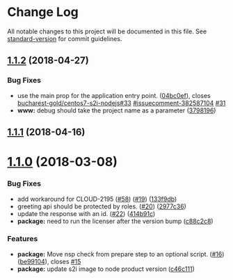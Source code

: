 # Change Log

All notable changes to this project will be documented in this file. See [standard-version](https://github.com/conventional-changelog/standard-version) for commit guidelines.

<a name="1.1.2"></a>
## [1.1.2](https://github.com/bucharest-gold/nodejs-rest-http-secured-redhat/compare/v1.1.1...v1.1.2) (2018-04-27)


### Bug Fixes

* use the main prop for the application entry point. ([04bc0ef](https://github.com/bucharest-gold/nodejs-rest-http-secured-redhat/commit/04bc0ef)), closes [bucharest-gold/centos7-s2i-nodejs#33](https://github.com/bucharest-gold/centos7-s2i-nodejs/issues/33) [#issuecomment-382587104](https://github.com/bucharest-gold/nodejs-rest-http-secured-redhat/issues/issuecomment-382587104) [#31](https://github.com/bucharest-gold/nodejs-rest-http-secured-redhat/issues/31)
* **www:** debug should take the project name as a parameter ([3798196](https://github.com/bucharest-gold/nodejs-rest-http-secured-redhat/commit/3798196))



<a name="1.1.1"></a>
## [1.1.1](https://github.com/bucharest-gold/nodejs-rest-http-secured-redhat/compare/v1.1.0...v1.1.1) (2018-04-16)



<a name="1.1.0"></a>
# [1.1.0](https://github.com/bucharest-gold/nodejs-rest-http-secured-redhat/compare/v1.0.1...v1.1.0) (2018-03-08)


### Bug Fixes

* add workaround for CLOUD-2195 ([#58](https://github.com/bucharest-gold/nodejs-rest-http-secured-redhat/issues/58)) ([#19](https://github.com/bucharest-gold/nodejs-rest-http-secured-redhat/issues/19)) ([133f9db](https://github.com/bucharest-gold/nodejs-rest-http-secured-redhat/commit/133f9db))
* greeting api should be protected by roles. ([#20](https://github.com/bucharest-gold/nodejs-rest-http-secured-redhat/issues/20)) ([2977c36](https://github.com/bucharest-gold/nodejs-rest-http-secured-redhat/commit/2977c36))
* update the response with an id. ([#22](https://github.com/bucharest-gold/nodejs-rest-http-secured-redhat/issues/22)) ([414b91c](https://github.com/bucharest-gold/nodejs-rest-http-secured-redhat/commit/414b91c))
* **package:** need to run the licenser after the version bump ([c88c2c8](https://github.com/bucharest-gold/nodejs-rest-http-secured-redhat/commit/c88c2c8))


### Features

* **package:** Move nsp check from prepare step to an optional script. ([#16](https://github.com/bucharest-gold/nodejs-rest-http-secured-redhat/issues/16)) ([be99104](https://github.com/bucharest-gold/nodejs-rest-http-secured-redhat/commit/be99104)), closes [#15](https://github.com/bucharest-gold/nodejs-rest-http-secured-redhat/issues/15)
* **package:** update s2i image to node product version ([c46c111](https://github.com/bucharest-gold/nodejs-rest-http-secured-redhat/commit/c46c111))

